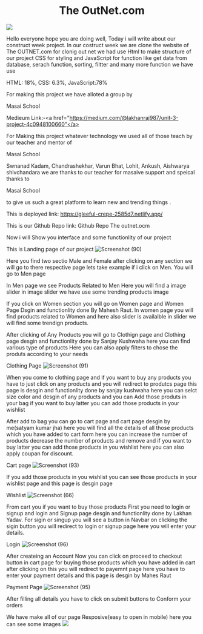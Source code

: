 
<h1 align="center">The OutNet.com </h1>
<img src="https://miro.medium.com/max/1400/1*TAZUupFlp6HTOlneDDwwHQ.png"></img>
 
 
Hello everyone hope you are doing well, Today i will write about our construct week project. In our costruct week we are clone the website of The OUTNET.com for clonig out net we had use Html to make structure of our project CSS for styling and JavaScript for function like get data from database, serach function, sorting, filtter and many more function we have use

HTML: 18%, CSS: 6.3%, JavaScript:78%

For making this project we have alloted a group by

Masai School

 Medieum Link:-<a href="https://medium.com/@lakhanraj987/unit-3-project-4c0948100660"</a>



For Making this project whatever technology we used all of those teach by our teacher and mentor of

Masai School

Swnanad Kadam, Chandrashekhar, Varun Bhat, Lohit, Ankush, Aishwarya shivchandara we are thanks to our teacher for masaive support and speical thanks to

Masai School

to give us such a great platform to learn new and trending things .

This is deployed link: https://gleeful-crepe-2585d7.netlify.app/

This is our Github Repo link: Github Repo The outnet.ocm

Now i will Show you interface and some functionlity of our project


This is Landing page of our project
![Screenshot (90)](https://user-images.githubusercontent.com/102020617/210039980-9342151e-5eb9-4412-85a5-2bec296127bf.png)



Here you find two sectio Male and Female after clicking on any section we will go to there respective page lets take example if i click on Men. You will go to Men page


In Men page we see Products Related to Men Here you will find a image slider in image slider we have use some trending products image



If you click on Women section you will go on Women page and Women Page Dsgin and functionlity done By Mahesh Raut. In women page you will find products related to Women and here also slider is availalble in slider we will find some trendign products.

After clicking of Any Products you will go to Clothign page and Clothing page desgin and functionlity done by Sanjay Kushwaha here you can find various type of products Here you can also apply filters to chose the produts according to your needs


Clothing Page
![Screenshot (91)](https://user-images.githubusercontent.com/102020617/210040016-fcb9ac69-9a90-4353-a31f-19cf8fef0001.png)


When you come to clothing page and if you want to buy any products you have to just click on any products and you will redirect to produtcs page this page is desgin and functionlity done by sanjay kushwaha here you can selct size color and desgin of any products and you can Add those produts in your bag if you want to buy latter you can add those products in your wishlist


After add to bag you can go to cart page and cart page desgin by me(satyam kumar jha) here you will find all the details of all those products which you have added to cart form here you can increase the number of products decrease the number of products and remove and if you want to buy latter you can add those products in you wishlist here you can also apply coupan for discount.


Cart page
![Screenshot (93)](https://user-images.githubusercontent.com/102020617/210040057-4e97e2cb-bbf8-4ed2-ac50-c21b823e5451.png)


If you add those products in you wishlist you can see those products in your wishlist page and this page is desgin page


Wishlist
![Screenshot (66)](https://user-images.githubusercontent.com/102020617/210040084-8a582014-356f-4812-8bd7-3a470438f366.png)


From cart you if you want to buy those products First you need to login or signup and login and Signup page desgin and functionlity done by Lakhan Yadav. For sigin or singup you will see a button in Navbar on clicking the sigin button you will redirect to login or signup page here you will enter your details.





Login
![Screenshot (96)](https://user-images.githubusercontent.com/102020617/210040305-8b570f02-7b7e-4640-955c-cadbc6b4dbf4.png)


After createing an Account Now you can click on proceed to checkout button in cart page for buying those products which you have added in cart after clicking on this you will redirect to payemnt page here you have to enter your payment details and this page is desgin by Mahes Raut


Payment Page
![Screenshot (95)](https://user-images.githubusercontent.com/102020617/210040275-9310ca1d-f64c-40b9-a752-895d4c218a7e.png)


After filling all details you have to click on submit buttons to Conform your orders

We have make all of our page Resposive(easy to open in mobile) here you can see some images
<img src="https://miro.medium.com/max/1400/1*Lrkzfe-S6OXNJ7uTiOtC0Q.jpeg"></img>
